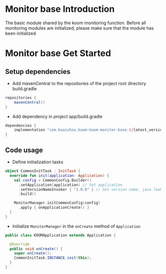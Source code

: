 # Monitor base Introduction
The basic module shared by the koom monitoring function. Before all monitoring modules are initialized, please make sure that the module has been initialized

# Monitor base Get Started
## Setup dependencies
- Add mavenCentral to the repositories of the project root directory build.gradle
```groovy
repositories {
    mavenCentral()
}
```

- Add dependency in project app/build.gradle
```groovy
dependencies {
    implementation "com.kuaishou.koom:koom-monitor-base:${latest_version}"
}
```
## Code usage
- Define initialization tasks
```kotlin
object CommonInitTask : InitTask {
  override fun init(application: Application) {
    val config = CommonConfig.Builder()
      .setApplication(application) // Set application
      .setVersionNameInvoker { "1.0.0" } // Set version name, java leak feature use it
      .build()

    MonitorManager.initCommonConfig(config)
      .apply { onApplicationCreate() }
  }
}
```
- Initialize `MonitorManager` in the `onCreate` method of `Application`
```java
public class KOOMApplication extends Application {

  @Override
  public void onCreate() {
    super.onCreate();
    CommonInitTask.INSTANCE.init(this);
  }
}
```